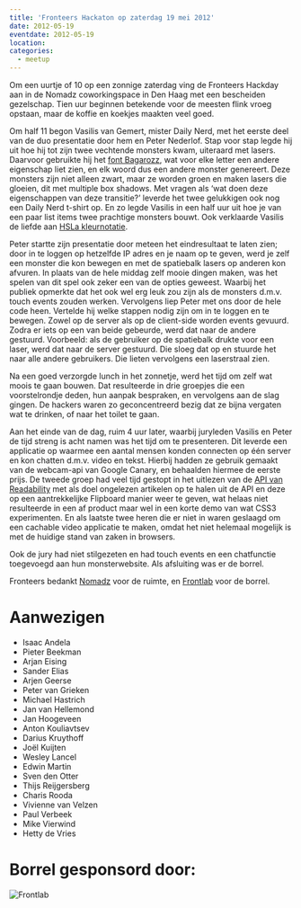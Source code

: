 ```yaml
---
title: 'Fronteers Hackaton op zaterdag 19 mei 2012'
date: 2012-05-19
eventdate: 2012-05-19
location:
categories:
  - meetup
---
```


Om een uurtje of 10 op een zonnige zaterdag ving de Fronteers Hackday aan in de Nomadz coworkingspace in Den Haag met een bescheiden gezelschap. Tien uur beginnen betekende voor de meesten flink vroeg opstaan, maar de koffie en koekjes maakten veel goed.

Om half 11 begon Vasilis van Gemert, mister Daily Nerd, met het eerste deel van de duo presentatie door hem en Peter Nederlof. Stap voor stap legde hij uit hoe hij tot zijn twee vechtende monsters kwam, uiteraard met lasers. Daarvoor gebruikte hij het [font Bagarozz](http://www.fontsquirrel.com/fonts/Bagarozz), wat voor elke letter een andere eigenschap liet zien, en elk woord dus een andere monster genereert. Deze monsters zijn niet alleen zwart, maar ze worden groen en maken lasers die gloeien, dit met multiple box shadows. Met vragen als ‘wat doen deze eigenschappen van deze transitie?’ leverde het twee gelukkigen ook nog een Daily Nerd t-shirt op. En zo legde Vasilis in een half uur uit hoe je van een paar list items twee prachtige monsters bouwt. Ook verklaarde Vasilis de liefde aan [HSLa kleurnotatie](http://css-tricks.com/yay-for-hsla/).

Peter startte zijn presentatie door meteen het eindresultaat te laten zien; door in te loggen op hetzelfde IP adres en je naam op te geven, werd je zelf een monster die kon bewegen en met de spatiebalk lasers op anderen kon afvuren. In plaats van de hele middag zelf mooie dingen maken, was het spelen van dit spel ook zeker een van de opties geweest. Waarbij het publiek opmerkte dat het ook wel erg leuk zou zijn als de monsters d.m.v. touch events zouden werken. Vervolgens liep Peter met ons door de hele code heen. Vertelde hij welke stappen nodig zijn om in te loggen en te bewegen. Zowel op de server als op de client-side worden events gevuurd. Zodra er iets op een van beide gebeurde, werd dat naar de andere gestuurd. Voorbeeld: als de gebruiker op de spatiebalk drukte voor een laser, werd dat naar de server gestuurd. Die sloeg dat op en stuurde het naar alle andere gebruikers. Die lieten vervolgens een laserstraal zien.

Na een goed verzorgde lunch in het zonnetje, werd het tijd om zelf wat moois te gaan bouwen.
Dat resulteerde in drie groepjes die een voorstelrondje deden, hun aanpak bespraken, en vervolgens aan de slag gingen. De hackers waren zo geconcentreerd bezig dat ze bijna vergaten wat te drinken, of naar het toilet te gaan.

Aan het einde van de dag, ruim 4 uur later, waarbij juryleden Vasilis en Peter de tijd streng is acht namen was het tijd om te presenteren. Dit leverde een applicatie op waarmee een aantal mensen konden connecten op één server en kon chatten d.m.v. video en tekst. Hierbij hadden ze gebruik gemaakt van de webcam-api van Google Canary, en behaalden hiermee de eerste prijs. De tweede groep had veel tijd gestopt in het uitlezen van de [API van Readability](http://www.readability.com/) met als doel ongelezen artikelen op te halen uit de API en deze op een aantrekkelijke Flipboard manier weer te geven, wat helaas niet resulteerde in een af product maar wel in een korte demo van wat CSS3 experimenten.
En als laatste twee heren die er niet in waren geslaagd om een cachable video applicatie te maken, omdat het niet helemaal mogelijk is met de huidige stand van zaken in browsers.

Ook de jury had niet stilgezeten en had touch events en een chatfunctie toegevoegd aan hun monsterwebsite. Als afsluiting was er de borrel.

Fronteers bedankt [Nomadz](http://nomadz.nl/) voor de ruimte, en [Frontlab](http://frontlab.nl/) voor de borrel.

# Aanwezigen

- Isaac Andela
- Pieter Beekman
- Arjan Eising
- Sander Elias
- Arjen Geerse
- Peter van Grieken
- Michael Hastrich
- Jan van Hellemond
- Jan Hoogeveen
- Anton Kouliavtsev
- Darius Kruythoff
- Joël Kuijten
- Wesley Lancel
- Edwin Martin
- Sven den Otter
- Thijs Reijgersberg
- Charis Rooda
- Vivienne van Velzen
- Paul Verbeek
- Mike Vierwind
- Hetty de Vries

# Borrel gesponsord door:

![[Frontlab](http://frontlab.nl/)](/_img/sponsoren/frontlab-hackaton-logo.png)
